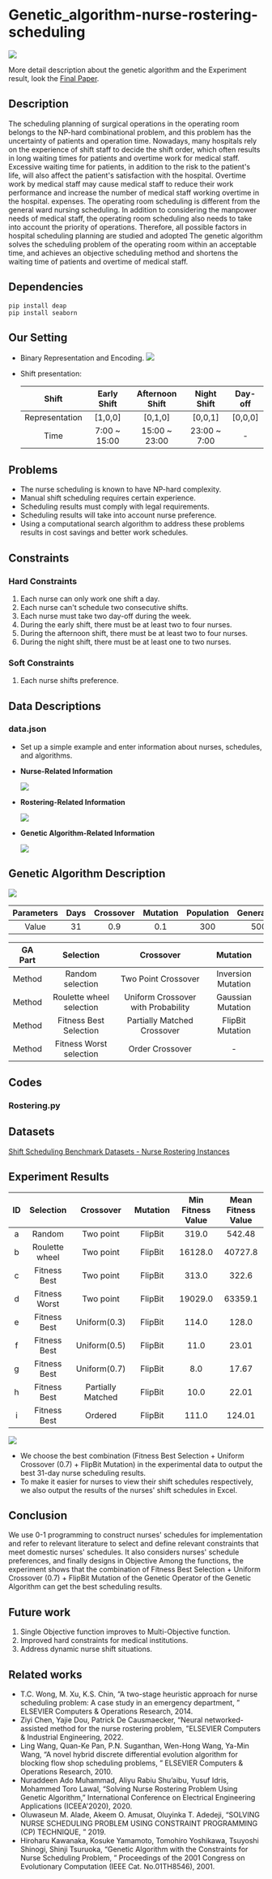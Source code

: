 # Genetic_algorithm-nurse-rostering-scheduling
![](./readme_img/results.png)

More detail description about the genetic algorithm and the Experiment result, look the [Final Paper](https://github.com/chia-shein/Genetic_algorithm-nurse-rostering/blob/main/Final_Project_Paper.pdf).

## Description
The scheduling planning of surgical operations in the operating room belongs to the NP-hard combinational problem, and this problem has the uncertainty of patients and operation time. Nowadays, many hospitals rely on the experience of shift staff to decide the shift order, which often results in long waiting times for patients and overtime work for medical staff. Excessive waiting time for patients, in addition to the risk to the patient's life, will also affect the patient's satisfaction with the hospital. Overtime work by medical staff may cause medical staff to reduce their work performance and increase the number of medical staff working overtime in the hospital. expenses.
The operating room scheduling is different from the general ward nursing scheduling. In addition to considering the manpower needs of medical staff, the operating room scheduling also needs to take into account the priority of operations. Therefore, all possible factors in hospital scheduling planning are studied and adopted The genetic algorithm solves the scheduling problem of the operating room within an acceptable time, and achieves an objective scheduling method and shortens the waiting time of patients and overtime of medical staff.

## Dependencies
```shell
pip install deap
pip install seaborn
```

## Our Setting
* Binary Representation and Encoding.
![](./readme_img/Binary_Representation.png)

* Shift presentation:

  | Shift | Early Shift | Afternoon Shift | Night Shift | Day-off |
  | :--: | :--: | :--: | :--: | :--: |
  | Representation | [1,0,0] | [0,1,0] | [0,0,1] | [0,0,0] |
  | Time | 7:00 ~ 15:00 | 15:00 ~ 23:00 | 23:00 ~ 7:00 | - |

## Problems
* The nurse scheduling is known to have NP-hard complexity.
* Manual shift scheduling requires certain experience.
* Scheduling results must comply with legal requirements.
* Scheduling results will take into account nurse preference.
* Using a computational search algorithm to address these problems results in cost savings and better work schedules.

## Constraints
### Hard Constraints
1. Each nurse can only work one shift a day.
2. Each nurse can't schedule two consecutive shifts.
3. Each nurse must take two day-off during the week.
4. During the early shift, there must be at least two to four nurses.
5. During the afternoon shift, there must be at least two to four nurses.
6. During the night shift, there must be at least one to two nurses.

### Soft Constraints
1. Each nurse shifts preference.

## Data Descriptions
### data.json
* Set up a simple example and enter information about nurses, schedules, and algorithms.
* **Nurse-Related Information**

  ![](./readme_img/nurse_related.png)

* **Rostering-Related Information**

  ![](./readme_img/rostering_related.png)

* **Genetic Algorithm-Related Information**

  ![](./readme_img/GA_related.png)

## Genetic Algorithm Description
![](./readme_img/GA_flow.png)

| Parameters | Days | Crossover | Mutation | Population | Generation |
| :--: | :--: | :--: | :--: | :--: | :--: |
| Value | 31 | 0.9 | 0.1 | 300 | 500 | 100 |

| GA Part | Selection                | Crossover                          | Mutation           |
|:------:|:------------------------:|:----------------------------------:|:------------------:|
| Method | Random selection         | Two Point Crossover                | Inversion Mutation |
| Method | Roulette wheel selection | Uniform Crossover with Probability | Gaussian Mutation  |
| Method | Fitness Best Selection   | Partially Matched Crossover        | FlipBit Mutation   |
| Method | Fitness Worst selection  | Order Crossover                    |          -         |

## Codes
### Rostering.py

## Datasets
[Shift Scheduling Benchmark Datasets - Nurse Rostering Instances](http://www.schedulingbenchmarks.org/nrp/instances1_24.html)

## Experiment Results
| ID | Selection | Crossover | Mutation | Min Fitness Value | Mean Fitness Value |
| :--: | :--: | :--: | :--: | :--: | :--: |
| a | Random | Two point | FlipBit | 319.0 | 542.48 |
| b | Roulette wheel | Two point | FlipBit | 16128.0 | 40727.8 |
| c | Fitness Best | Two point | FlipBit | 313.0 | 322.6 |
| d | Fitness Worst | Two point | FlipBit | 19029.0 | 63359.1 |
| e | Fitness Best | Uniform(0.3) | FlipBit | 114.0 | 128.0 |
| f | Fitness Best | Uniform(0.5) | FlipBit | 11.0 | 23.01 |
| g | Fitness Best | Uniform(0.7) | FlipBit | 8.0 | 17.67 |
| h | Fitness Best | Partially Matched | FlipBit | 10.0 | 22.01 |
| i | Fitness Best | Ordered | FlipBit | 111.0 | 124.01 |

![](./readme_img/Exp_flow.png)

* We choose the best combination (Fitness Best Selection + Uniform Crossover (0.7) + FlipBit Mutation) in the experimental data to output the best 31-day nurse scheduling results.
* To make it easier for nurses to view their shift schedules respectively, 
we also output the results of the nurses' shift schedules in Excel.

## Conclusion
We use 0-1 programming to construct nurses' schedules for implementation and refer to relevant literature 
to select and define relevant constraints that meet domestic nurses' schedules. It also considers nurses' schedule 
preferences, 
and finally designs in Objective Among the functions, the experiment shows that the combination of Fitness Best Selection + Uniform Crossover (0.7) + FlipBit 
Mutation of the Genetic Operator of the Genetic Algorithm can get the best scheduling results.

## Future work
1. Single Objective function improves to Multi-Objective function.
2. Improved hard constraints for medical institutions.
3. Address dynamic nurse shift situations.

## Related works
* T.C. Wong, M. Xu, K.S. Chin, “A two-stage heuristic approach for nurse scheduling problem: A case study in an emergency department, ” ELSEVIER Computers & Operations Research, 2014.
* Ziyi Chen, Yajie Dou, Patrick De Causmaecker, “Neural networked-assisted method for the nurse rostering problem, ”ELSEVIER Computers & Industrial Engineering, 2022.
* Ling Wang, Quan-Ke Pan, P.N. Suganthan, Wen-Hong Wang, Ya-Min Wang, “A novel hybrid discrete differential evolution algorithm for blocking flow shop scheduling problems, ” ELSEVIER Computers & Operations Research, 2010.
* Nuraddeen Ado Muhammad, Aliyu Rabiu Shu’aibu, Yusuf Idris, Mohammed Toro Lawal, “Solving Nurse Rostering Problem Using Genetic Algorithm,” International Conference on Electrical Engineering Applications (ICEEA'2020), 2020.
* Oluwaseun M. Alade, Akeem O. Amusat, Oluyinka T. Adedeji, “SOLVING NURSE SCHEDULING PROBLEM USING CONSTRAINT PROGRAMMING (CP) TECHNIQUE, ” 2019.
* Hiroharu Kawanaka, Kosuke Yamamoto, Tomohiro Yoshikawa, Tsuyoshi Shinogi, Shinji Tsuruoka, “Genetic Algorithm with the Constraints for Nurse Scheduling Problem, ” Proceedings of the 2001 Congress on Evolutionary Computation (IEEE Cat. No.01TH8546), 2001.




